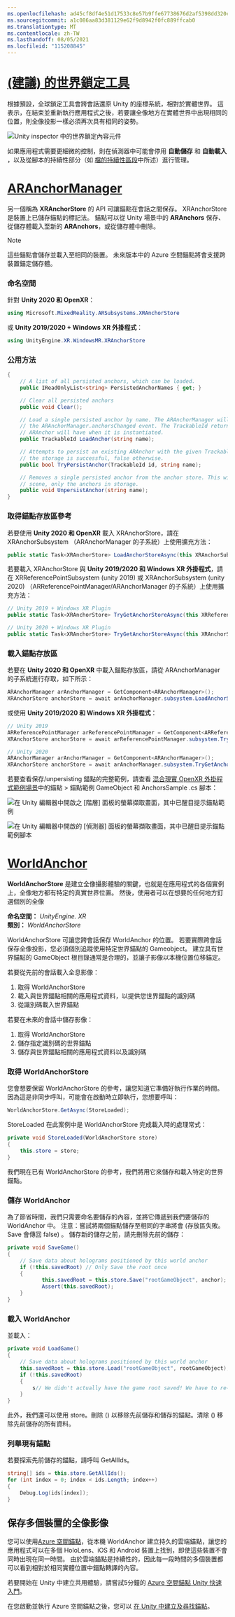 ```yaml
---
ms.openlocfilehash: ad45cf8df4e51d17533c8e57b9ffe67738676d2af5398dd320cc86be469d5803
ms.sourcegitcommit: a1c086aa83d381129e62f9d8942f0fc889ffcab0
ms.translationtype: MT
ms.contentlocale: zh-TW
ms.lasthandoff: 08/05/2021
ms.locfileid: "115208845"
---
```

# <a name="world-locking-tools-recommended"></a>[ (建議) 的世界鎖定工具 ](#tab/wlt)

根據預設，全球鎖定工具會跨會話還原 Unity 的座標系統，相對於實體世界。 這表示，在結束並重新執行應用程式之後，若要讓全像地方在實體世界中出現相同的位置，則全像投影一樣必須再次具有相同的姿勢。

![Unity inspector 中的世界鎖定內容元件](../../images/world-locking-tools-img-02.png)

如果應用程式需要更細微的控制，則在偵測器中可能會停用 **自動儲存** 和 **自動載入** ，以及從腳本的持續性部分（如 [檔的持續性區段](https://microsoft.github.io/MixedReality-WorldLockingTools-Unity/DocGen/Documentation/Concepts/Advanced/Persistence.html)中所述）進行管理。

# <a name="aranchormanager"></a>[ARAnchorManager](#tab/anchorstore)

另一個稱為 **XRAnchorStore** 的 API 可讓錨點在會話之間保存。 XRAnchorStore 是裝置上已儲存錨點的標記法。 錨點可以從 Unity 場景中的 **ARAnchors** 保存、從儲存體載入至新的 **ARAnchors**，或從儲存體中刪除。

> [!NOTE]
> 這些錨點會儲存並載入至相同的裝置。 未來版本中的 Azure 空間錨點將會支援跨裝置錨定儲存體。

### <a name="namespaces"></a>命名空間

針對 **Unity 2020 和 OpenXR**： 

``` cs
using Microsoft.MixedReality.ARSubsystems.XRAnchorStore
```

或 **Unity 2019/2020 + Windows XR 外掛程式**： 

```cs 
using UnityEngine.XR.WindowsMR.XRAnchorStore
```

### <a name="public-methods"></a>公用方法

```cs 
{
    // A list of all persisted anchors, which can be loaded.
    public IReadOnlyList<string> PersistedAnchorNames { get; }

    // Clear all persisted anchors
    public void Clear();

    // Load a single persisted anchor by name. The ARAnchorManager will create this new anchor and report it in
    // the ARAnchorManager.anchorsChanged event. The TrackableId returned here is the same TrackableId the
    // ARAnchor will have when it is instantiated.
    public TrackableId LoadAnchor(string name);

    // Attempts to persist an existing ARAnchor with the given TrackableId to the local store. Returns true if
    // the storage is successful, false otherwise.
    public bool TryPersistAnchor(TrackableId id, string name);

    // Removes a single persisted anchor from the anchor store. This will not affect any ARAnchors in the Unity
    // scene, only the anchors in storage.
    public void UnpersistAnchor(string name);
}
```

### <a name="getting-an-anchor-store-reference"></a>取得錨點存放區參考 

若要使用 **Unity 2020 和 OpenXR** 載入 XRAnchorStore，請在 XRAnchorSubsystem （ARAnchorManager 的子系統）上使用擴充方法：

``` cs
public static Task<XRAnchorStore> LoadAnchorStoreAsync(this XRAnchorSubsystem anchorSubsystem)
```

若要載入 XRAnchorStore 與 **Unity 2019/2020 和 Windows XR 外掛程式**，請在 XRReferencePointSubsystem (unity 2019) 或 XRAnchorSubsystem (unity 2020) （ARReferencePointManager/ARAnchorManager 的子系統）上使用擴充方法：

```cs
// Unity 2019 + Windows XR Plugin
public static Task<XRAnchorStore> TryGetAnchorStoreAsync(this XRReferencePointSubsystem anchorSubsystem);

// Unity 2020 + Windows XR Plugin
public static Task<XRAnchorStore> TryGetAnchorStoreAsync(this XRAnchorSubsystem anchorSubsystem);
```

### <a name="loading-an-anchor-store"></a>載入錨點存放區

若要在 **Unity 2020 和 OpenXR** 中載入錨點存放區，請從 ARAnchorManager 的子系統進行存取，如下所示：

``` cs
ARAnchorManager arAnchorManager = GetComponent<ARAnchorManager>();
XRAnchorStore anchorStore = await arAnchorManager.subsystem.LoadAnchorStoreAsync();
```

或使用 **Unity 2019/2020 和 Windows XR 外掛程式**：

``` cs
// Unity 2019
ARReferencePointManager arReferencePointManager = GetComponent<ARReferencePointManager>();
XRAnchorStore anchorStore = await arReferencePointManager.subsystem.TryGetAnchorStoreAsync();

// Unity 2020
ARAnchorManager arAnchorManager = GetComponent<ARAnchorManager>();
XRAnchorStore anchorStore = await arAnchorManager.subsystem.TryGetAnchorStoreAsync();
```

若要查看保存/unpersisting 錨點的完整範例，請查看 [混合現實 OpenXR 外掛程式範例場景](../../xr-project-setup.md#unity-sample-projects-for-openxr-and-hololens-2)中的錨點 > 錨點範例 GameObject 和 AnchorsSample .cs 腳本：

![在 Unity 編輯器中開啟之 [階層] 面板的螢幕擷取畫面，其中已醒目提示錨點範例](../../images/openxr-features-img-04.png)

![在 Unity 編輯器中開啟的 [偵測器] 面板的螢幕擷取畫面，其中已醒目提示錨點範例腳本](../../images/openxr-features-img-05.png)

# <a name="worldanchor"></a>[WorldAnchor](#tab/worldanchor)

**WorldAnchorStore** 是建立全像攝影體驗的關鍵，也就是在應用程式的各個實例上，全像地方都有特定的真實世界位置。 然後，使用者可以在想要的任何地方釘選個別的全像

**命名空間：** *UnityEngine. XR*<br>
**類別：** *WorldAnchorStore*

WorldAnchorStore 可讓您跨會話保存 WorldAnchor 的位置。 若要實際跨會話保存全像投影，您必須個別追蹤使用特定世界錨點的 Gameobject。 建立具有世界錨點的 GameObject 根目錄通常是合理的，並讓子影像以本機位置位移錨定。

若要從先前的會話載入全息影像：

1. 取得 WorldAnchorStore
2. 載入與世界錨點相關的應用程式資料，以提供您世界錨點的識別碼
3. 從識別碼載入世界錨點

若要在未來的會話中儲存影像：

1. 取得 WorldAnchorStore
2. 儲存指定識別碼的世界錨點
3. 儲存與世界錨點相關的應用程式資料以及識別碼

### <a name="getting-the-worldanchorstore"></a>取得 WorldAnchorStore

您會想要保留 WorldAnchorStore 的參考，讓您知道它準備好執行作業的時間。 因為這是非同步呼叫，可能會在啟動時立即執行，您想要呼叫：

```cs
WorldAnchorStore.GetAsync(StoreLoaded);
```

StoreLoaded 在此案例中是 WorldAnchorStore 完成載入時的處理常式：

```cs
private void StoreLoaded(WorldAnchorStore store)
{
    this.store = store;
}
```

我們現在已有 WorldAnchorStore 的參考，我們將用它來儲存和載入特定的世界錨點。

### <a name="saving-a-worldanchor"></a>儲存 WorldAnchor

為了節省時間，我們只需要命名要儲存的內容，並將它傳遞到我們要儲存的 WorldAnchor 中。 注意：嘗試將兩個錨點儲存至相同的字串將會 (存放區失敗。Save 會傳回 false) 。 儲存新的儲存之前，請先刪除先前的儲存：

```cs
private void SaveGame()
{
    // Save data about holograms positioned by this world anchor
    if (!this.savedRoot) // Only Save the root once
    {
           this.savedRoot = this.store.Save("rootGameObject", anchor);
           Assert(this.savedRoot);
    }
}
```

### <a name="loading-a-worldanchor"></a>載入 WorldAnchor

並載入：

```cs
private void LoadGame()
{
    // Save data about holograms positioned by this world anchor
    this.savedRoot = this.store.Load("rootGameObject", rootGameObject);
    if (!this.savedRoot)
    {
        s// We didn't actually have the game root saved! We have to re-place our objects or start over
    }
}
```

此外，我們還可以使用 store。刪除 () 以移除先前儲存和儲存的錨點。清除 () 移除先前儲存的所有資料。

### <a name="enumerating-existing-anchors"></a>列舉現有錨點

若要探索先前儲存的錨點，請呼叫 GetAllIds。

```cs
string[] ids = this.store.GetAllIds();
for (int index = 0; index < ids.Length; index++)
{
    Debug.Log(ids[index]);
}
```

## <a name="persisting-holograms-for-multiple-devices"></a>保存多個裝置的全像影像

您可以使用<a href="/azure/spatial-anchors/overview" target="_blank">Azure 空間錨點</a>，從本機 WorldAnchor 建立持久的雲端錨點，讓您的應用程式可以在多個 HoloLens、iOS 和 Android 裝置上找到，即使這些裝置不會同時出現在同一時間。  由於雲端錨點是持續性的，因此每一段時間的多個裝置都可以看到相對於相同實體位置中錨點轉譯的內容。

若要開始在 Unity 中建立共用體驗，請嘗試5分鐘的 <a href="/azure/spatial-anchors/unity-overview" target="_blank">Azure 空間錨點 Unity 快速入門</a>。

在您啟動並執行 Azure 空間錨點之後，您可以 <a href="/azure/spatial-anchors/concepts/create-locate-anchors-unity" target="_blank">在 Unity 中建立及尋找錨點</a>。